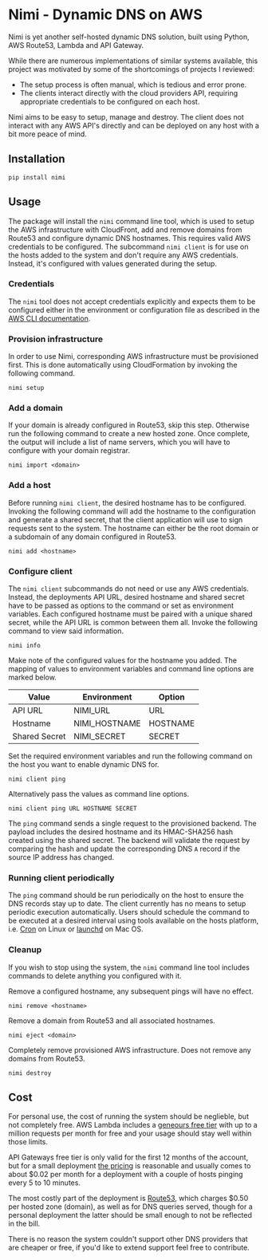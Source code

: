 # Nimi - Dynamic DNS on AWS

Nimi is yet another self-hosted dynamic DNS solution, built using Python, AWS Route53, Lambda
and API Gateway.

While there are numerous implementations of similar systems available, this project was motivated
by some of the shortcomings of projects I reviewed:

- The setup process is often manual, which is tedious and error prone.
- The clients interact directly with the cloud providers API, requiring appropriate credentials
  to be configured on each host.

Nimi aims to be easy to setup, manage and destroy. The client does not interact with any AWS API's
directly and can be deployed on any host with a bit more peace of mind.

## Installation

```
pip install nimi
```

## Usage

The package will install the `nimi` command line tool, which is used to setup the AWS infrastructure
with CloudFront, add and remove domains from Route53 and configure dynamic DNS hostnames. This
requires valid AWS credentials to be configured.
The subcommand `nimi client` is for use on the hosts added to the system and don't require any AWS
credentials. Instead, it's configured with values generated during the setup.

### Credentials

The `nimi` tool does not accept credentials explicitly and expects them to be configured either in
the environment or configuration file as described in the
[AWS CLI documentation](https://docs.aws.amazon.com/cli/latest/userguide/cli-configure-files.html).

### Provision infrastructure

In order to use Nimi, corresponding AWS infrastructure must be provisioned first. This is done
automatically using CloudFormation by invoking the following command.

```
nimi setup
```

### Add a domain

If your domain is already configured in Route53, skip this step. Otherwise run the following command
to create a new hosted zone. Once complete, the output will include a list of name servers, which
you will have to configure with your domain registrar.

```
nimi import <domain>
```

### Add a host

Before running `nimi client`, the desired hostname has to be configured. Invoking the following
command will add the hostname to the configuration and generate a shared secret, that the client
application will use to sign requests sent to the system. The hostname can either be the root domain
or a subdomain of any domain configured in Route53.

```
nimi add <hostname>
```

### Configure client

The `nimi client` subcommands do not need or use any AWS credentials. Instead, the
deployments API URL, desired hostname and shared secret have to be passed as options to the command
or set as environment variables. Each configured hostname must be paired with a unique shared
secret, while the API URL is common between them all. Invoke the following command to view said
information.

```
nimi info
```

Make note of the configured values for the hostname you added. The mapping of values to environment
variables and command line options are marked below.

| Value         | Environment   | Option   |
| ------------- | ------------- | -------- |
| API URL       | NIMI_URL      | URL      |
| Hostname      | NIMI_HOSTNAME | HOSTNAME |
| Shared Secret | NIMI_SECRET   | SECRET   |

Set the required environment variables and run the following command on the host you want to enable
dynamic DNS for.

```
nimi client ping
```

Alternatively pass the values as command line options.

```
nimi client ping URL HOSTNAME SECRET
```

The `ping` command sends a single request to the provisioned backend. The payload includes the
desired hostname and its HMAC-SHA256 hash created using the shared secret. The backend will validate
the request by comparing the hash and update the corresponding DNS `A` record if the source IP
address has changed.

### Running client periodically

The `ping` command should be run periodically on the host to ensure the DNS records stay up to date.
The client currently has no means to setup periodic execution automatically.
Users should schedule the command to be executed at a desired interval using tools available on
the hosts platform, i.e. [Cron](https://help.ubuntu.com/community/CronHowto) on Linux or
[launchd](https://www.launchd.info) on Mac OS.

### Cleanup

If you wish to stop using the system, the `nimi` command line tool includes commands to delete
anything you configured with it.

Remove a configured hostname, any subsequent pings will have no effect.

```
nimi remove <hostname>
```

Remove a domain from Route53 and all associated hostnames.

```
nimi eject <domain>
```

Completely remove provisioned AWS infrastructure. Does not remove any domains from Route53.

```
nimi destroy
```

## Cost

For personal use, the cost of running the system should be neglieble, but not completely free.
AWS Lambda includes a [geneours free tier](https://aws.amazon.com/lambda/pricing/) with up to
a million requests per month for free and your usage should stay well within those limits.

API Gateways free tier is only valid for the first 12 months of the account, but for a small
deployment [the pricing](https://aws.amazon.com/api-gateway/pricing/) is reasonable and usually
comes to about \$0.02 per month for a deployment with a couple of hosts pinging every 5 to 10
minutes.

The most costly part of the deployment is [Route53](https://aws.amazon.com/route53/pricing/),
which charges \$0.50 per hosted zone (domain), as well as for DNS queries served, though for a
personal deployment the latter should be small enough to not be reflected in the bill.

There is no reason the system couldn't support other DNS providers that are cheaper or free, if
you'd like to extend support feel free to contribute.
